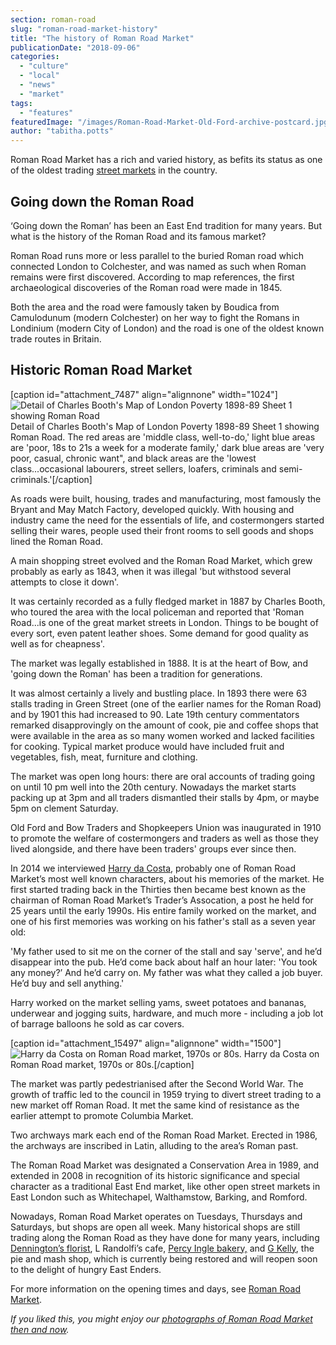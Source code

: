 ```yaml
---
section: roman-road
slug: "roman-road-market-history"
title: "The history of Roman Road Market"
publicationDate: "2018-09-06"
categories: 
  - "culture"
  - "local"
  - "news"
  - "market"
tags: 
  - "features"
featuredImage: "/images/Roman-Road-Market-Old-Ford-archive-postcard.jpg"
author: "tabitha.potts"
---
```


Roman Road Market has a rich and varied history, as befits its status as one of the oldest trading [street markets](https://romanroadlondon.com/best-east-london-markets/) in the country.

## Going down the Roman Road

‘Going down the Roman’ has been an East End tradition for many years. But what is the history of the Roman Road and its famous market?

Roman Road runs more or less parallel to the buried Roman road which connected London to Colchester, and was named as such when Roman remains were first discovered. According to map references, the first archaeological discoveries of the Roman road were made in 1845.

Both the area and the road were famously taken by Boudica from Camulodunum (modern Colchester) on her way to fight the Romans in Londinium (modern City of London) and the road is one of the oldest known trade routes in Britain.

## Historic Roman Road Market

\[caption id="attachment\_7487" align="alignnone" width="1024"\]![Detail of Charles Booth's Map of London Poverty 1898-89 Sheet 1 showing Roman Road](/images/charles-booth-map-london-poverty-roman-road-detail-1024x633.png) Detail of Charles Booth's Map of London Poverty 1898-89 Sheet 1 showing Roman Road. The red areas are 'middle class, well-to-do,' light blue areas are 'poor, 18s to 21s a week for a moderate family,' dark blue areas are 'very poor, casual, chronic want", and black areas are the 'lowest class...occasional labourers, street sellers, loafers, criminals and semi-criminals.'\[/caption\]

As roads were built, housing, trades and manufacturing, most famously the Bryant and May Match Factory, developed quickly. With housing and industry came the need for the essentials of life, and costermongers started selling their wares, people used their front rooms to sell goods and shops lined the Roman Road.

A main shopping street evolved and the Roman Road Market, which grew probably as early as 1843, when it was illegal 'but withstood several attempts to close it down'.

It was certainly recorded as a fully fledged market in 1887 by Charles Booth, who toured the area with the local policeman and reported that 'Roman Road...is one of the great market streets in London. Things to be bought of every sort, even patent leather shoes. Some demand for good quality as well as for cheapness'.

The market was legally established in 1888. It is at the heart of Bow, and 'going down the Roman' has been a tradition for generations.

It was almost certainly a lively and bustling place. In 1893 there were 63 stalls trading in Green Street (one of the earlier names for the Roman Road) and by 1901 this had increased to 90. Late 19th century commentators remarked disapprovingly on the amount of cook, pie and coffee shops that were available in the area as so many women worked and lacked facilities for cooking. Typical market produce would have included fruit and vegetables, fish, meat, furniture and clothing.

The market was open long hours: there are oral accounts of trading going on until 10 pm well into the 20th century. Nowadays the market starts packing up at 3pm and all traders dismantled their stalls by 4pm, or maybe 5pm on clement Saturday.

Old Ford and Bow Traders and Shopkeepers Union was inaugurated in 1910 to promote the welfare of costermongers and traders as well as those they lived alongside, and there have been traders' groups ever since then.

In 2014 we interviewed [Harry da Costa](https://romanroadlondon.com/harry-da-costa-interview/), probably one of Roman Road Market’s most well known characters, about his memories of the market. He first started trading back in the Thirties then became best known as the chairman of Roman Road Market’s Trader’s Assocation, a post he held for 25 years until the early 1990s. His entire family worked on the market, and one of his first memories was working on his father's stall as a seven year old:

'My father used to sit me on the corner of the stall and say 'serve', and he’d disappear into the pub. He’d come back about half an hour later: 'You took any money?’ And he’d carry on. My father was what they called a job buyer. He’d buy and sell anything.'

Harry worked on the market selling yams, sweet potatoes and bananas, underwear and jogging suits, hardware, and much more - including a job lot of barrage balloons he sold as car covers.

\[caption id="attachment\_15497" align="alignnone" width="1500"\]![Harry da Costa on Roman Road market, 1970s or 80s.](/images/Harry-da-Costa-Roman-Road-Market-Trader.jpg) Harry da Costa on Roman Road market, 1970s or 80s.\[/caption\]

The market was partly pedestrianised after the Second World War. The growth of traffic led to the council in 1959 trying to divert street trading to a new market off Roman Road. It met the same kind of resistance as the earlier attempt to promote Columbia Market.

Two archways mark each end of the Roman Road Market. Erected in 1986, the archways are inscribed in Latin, alluding to the area’s Roman past.

The Roman Road Market was designated a Conservation Area in 1989, and extended in 2008 in recognition of its historic significance and special character as a traditional East End market, like other open street markets in East London such as Whitechapel, Walthamstow, Barking, and Romford.

Nowadays, Roman Road Market operates on Tuesdays, Thursdays and Saturdays, but shops are open all week. Many historical shops are still trading along the Roman Road as they have done for many years, including [Dennington’s florist](https://romanroadlondon.com/denningtons-florists/), L Randolfi’s cafe, [Percy Ingle bakery,](https://romanroadlondon.com/percy-ingle-bakery-east-london/) and [G Kelly](https://romanroadlondon.com/g-kelly-pie-and-mash-shop-reopens-roman-road/), the pie and mash shop, which is currently being restored and will reopen soon to the delight of hungry East Enders.

For more information on the opening times and days, see [Roman Road Market](https://romanroadlondon.com/market/).

_If you liked this, you might enjoy our [photographs of Roman Road Market then and now](https://romanroadlondon.com/roman-road-market-then-and-now-2018/)._
